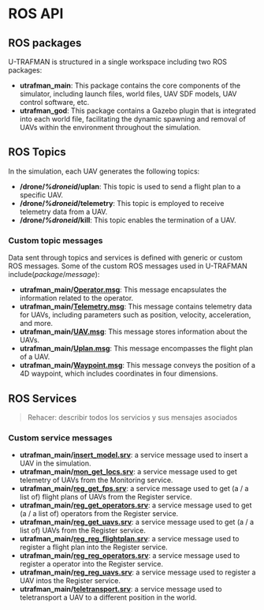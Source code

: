 # ROS API


## ROS packages

U-TRAFMAN is structured in a single workspace including two ROS packages:
- **utrafman_main**: This package contains the core components of the simulator, including launch files, world files, UAV SDF models, UAV control software, etc.
- **utrafman_god**: This package contains a Gazebo plugin that is integrated into each world file, facilitating the dynamic spawning and removal of UAVs within the environment throughout the simulation.


## ROS Topics
In the simulation, each UAV generates the following topics:
- **/drone/_%droneid_/uplan**: This topic is used to send a flight plan to a specific UAV.
- **/drone/_%droneid_/telemetry**: This topic is employed to receive telemetry data from a UAV.
- **/drone/_%droneid_/kill**: This topic enables the termination of a UAV.


### Custom topic messages
Data sent through topics and services is defined with generic or custom ROS messages. 
Some of the custom ROS messages used in U-TRAFMAN include(_package_/_message_):
- **utrafman_main/[Operator.msg](https://github.com/I3A-NavSys/utrafman_sim/tree/main/src/gazebo-ros/src/utrafman_main/msg/Operator.msg)**: This message encapsulates the information related to the operator.
- **utrafman_main/[Telemetry.msg](https://github.com/I3A-NavSys/utrafman_sim/tree/main/src/gazebo-ros/src/utrafman_main/msg/Telemetry.msg)**: This message contains telemetry data for UAVs, including parameters such as position, velocity, acceleration, and more.
- **utrafman_main/[UAV.msg](https://github.com/I3A-NavSys/utrafman_sim/tree/main/src/gazebo-ros/src/utrafman_main/msg/UAV.msg)**: This message stores information about the UAVs.
- **utrafman_main/[Uplan.msg](https://github.com/I3A-NavSys/utrafman_sim/tree/main/src/gazebo-ros/src/utrafman_main/msg/Uplan.msg)**: This message encompasses the flight plan of a UAV.
- **utrafman_main/[Waypoint.msg](https://github.com/I3A-NavSys/utrafman_sim/tree/main/src/gazebo-ros/src/utrafman_main/msg/Waypoint.msg)**: This message conveys the position of a 4D waypoint, which includes coordinates in four dimensions.


## ROS Services
> Rehacer: describir todos los servicios y sus mensajes asociados



### Custom service messages

- **utrafman_main/[insert_model.srv](https://github.com/I3A-NavSys/utrafman_sim/tree/main/src/gazebo-ros/src/utrafman_main/srv/insert_model.srv)**: a service message used to insert a UAV in the simulation.
- **utrafman_main/[mon_get_locs.srv](https://github.com/I3A-NavSys/utrafman_sim/tree/main/src/gazebo-ros/src/utrafman_main/srv/mon_get_locs.srv)**: a service message used to get telemetry of UAVs from the Monitoring service.
- **utrafman_main/[reg_get_fps.srv](https://github.com/I3A-NavSys/utrafman_sim/tree/main/src/gazebo-ros/src/utrafman_main/srv/reg_get_fps.srv)**: a service message used to get (a / a list of) flight plans of UAVs from the Register service.
- **utrafman_main/[reg_get_operators.srv](https://github.com/I3A-NavSys/utrafman_sim/tree/main/src/gazebo-ros/src/utrafman_main/srv/reg_get_operators.srv)**: a service message used to get (a / a list of) operators from the Register service.
- **utrafman_main/[reg_get_uavs.srv](https://github.com/I3A-NavSys/utrafman_sim/tree/main/src/gazebo-ros/src/utrafman_main/srv/reg_get_uavs.srv)**: a service message used to get (a / a list of) UAVs from the Register service.
- **utrafman_main/[reg_reg_flightplan.srv](https://github.com/I3A-NavSys/utrafman_sim/tree/main/src/gazebo-ros/src/utrafman_main/srv/reg_reg_flightplan.srv)**: a service message used to register a flight plan into the Register service.
- **utrafman_main/[reg_reg_operators.srv](https://github.com/I3A-NavSys/utrafman_sim/tree/main/src/gazebo-ros/src/utrafman_main/srv/reg_reg_operators.srv)**: a service message used to register a operator into the Register service.
- **utrafman_main/[reg_reg_uavs.srv](https://github.com/I3A-NavSys/utrafman_sim/tree/main/src/gazebo-ros/src/utrafman_main/srv/reg_get_uavs.srv)**: a service message used to register a UAV intos the Register service.
- **utrafman_main/[teletransport.srv](https://github.com/I3A-NavSys/utrafman_sim/tree/main/src/gazebo-ros/src/utrafman_main/srv/teletransport.srv)**: a service message used to teletransport a UAV to a different position in the world.


